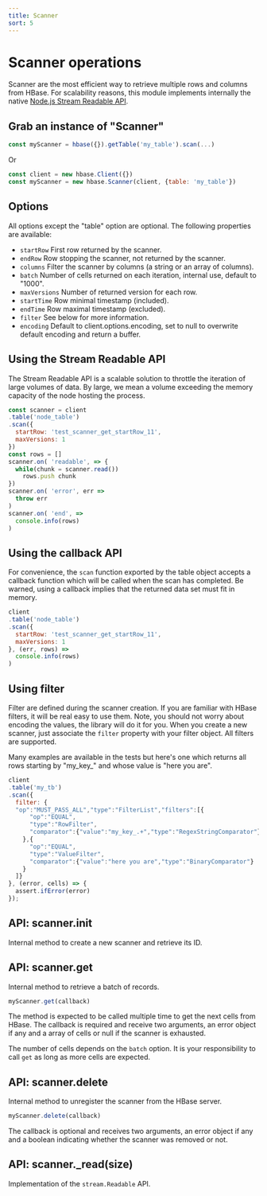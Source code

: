 ```yaml
---
title: Scanner
sort: 5
---
```


# Scanner operations

Scanner are the most efficient way to retrieve multiple rows and columns from HBase. For scalability reasons, this module implements internally the native [Node.js Stream Readable API](https://nodejs.org/api/stream.html#stream_class_stream_readable).

## Grab an instance of "Scanner"

```javascript
const myScanner = hbase({}).getTable('my_table').scan(...)
```

Or

```javascript
const client = new hbase.Client({})
const myScanner = new hbase.Scanner(client, {table: 'my_table'})
```

## Options

All options except the "table" option are optional. The following properties are
available:

*   `startRow`
    First row returned by the scanner.   
*   `endRow`
    Row stopping the scanner, not returned by the scanner.   
*   `columns`
    Filter the scanner by columns (a string or an array of columns).   
*   `batch`
    Number of cells returned on each iteration, internal use, default to "1000".   
*   `maxVersions`
    Number of returned version for each row.   
*   `startTime`
    Row minimal timestamp (included).   
*   `endTime`
    Row maximal timestamp (excluded).   
*   `filter`
    See below for more information.   
*   `encoding`
    Default to client.options.encoding, set to null to overwrite default
    encoding and return a buffer.   

## Using the Stream Readable API

The Stream Readable API is a scalable solution to throttle the iteration of large volumes of data. By large, we mean a volume exceeding the memory capacity of the node hosting the process.

```javascript
const scanner = client
.table('node_table')
.scan({
  startRow: 'test_scanner_get_startRow_11',
  maxVersions: 1
})
const rows = []
scanner.on( 'readable', => {
  while(chunk = scanner.read())
    rows.push chunk
})
scanner.on( 'error', err =>
  throw err
)
scanner.on( 'end', =>
  console.info(rows)
)
```

## Using the callback API

For convenience, the `scan` function exported by the table object accepts a callback function which will be called when the scan has completed. Be warned, using a callback implies that the returned data set must fit in memory.

```javascript
client
.table('node_table')
.scan({
  startRow: 'test_scanner_get_startRow_11',
  maxVersions: 1
}, (err, rows) =>
  console.info(rows)
)
```

## Using filter

Filter are defined during the scanner creation. If you
are familiar with HBase filters, it will be real easy to
use them. Note, you should not worry about encoding the
values, the library will do it for you. When you create
a new scanner, just associate the `filter` property with 
your filter object. All filters are supported.   

Many examples are available in the tests but here's one
which returns all rows starting by "my_key_" and whose
value is "here you are".   

```javascript
client
.table('my_tb')
.scan({
  filter: {
  "op":"MUST_PASS_ALL","type":"FilterList","filters":[{
      "op":"EQUAL",
      "type":"RowFilter",
      "comparator":{"value":"my_key_.+","type":"RegexStringComparator"}
    },{
      "op":"EQUAL",
      "type":"ValueFilter",
      "comparator":{"value":"here you are","type":"BinaryComparator"}
    }
  ]}
}, (error, cells) => {
  assert.ifError(error)
});
```

## API: scanner.init

Internal method to create a new scanner and retrieve its ID.

## API: scanner.get

Internal method to retrieve a batch of records.

```javascript
myScanner.get(callback)
```

The method is expected to be called multiple time to get the next cells from
HBase. The callback is required and receive two arguments, an error object if
any and a array of cells or null if the scanner is exhausted.

The number of cells depends on the `batch` option. It is your
responsibility to call `get` as long as more cells are expected.

## API: scanner.delete

Internal method to unregister the scanner from the HBase server.

```javascript
myScanner.delete(callback)
```

The callback is optional and receives two arguments, an 
error object if any and a boolean indicating whether 
the scanner was removed or not.

## API: scanner.\_read(size)

Implementation of the `stream.Readable` API.
